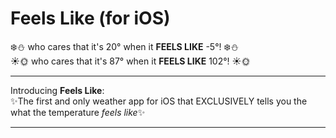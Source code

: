 # Feels Like (for iOS)
:snowflake::snowman: who cares that it's 20° when it **FEELS LIKE** -5°! :snowflake::snowman:  
:sunny::sun_with_face: who cares that it's 87° when it **FEELS LIKE** 102°! :sunny::sun_with_face:   

<hr>

Introducing **Feels Like**:  
:sparkles:The first and only weather app for iOS that EXCLUSIVELY tells you the what the temperature *feels like*:sparkles:
<hr>
